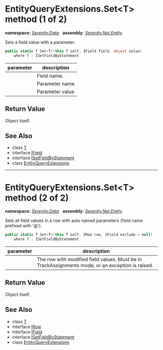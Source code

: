 # EntityQueryExtensions.Set&lt;T&gt; method (1 of 2)
**namespace:** *[Serenity.Data](../../README.md#serenity.data-namespace)*   **assembly**: *[Serenity.Net.Entity](../../README.md)*

Sets a field value with a parameter.

```csharp
public static T Set<T>(this T self, IField field, object value)
    where T : ISetFieldByStatement
```

| parameter | description |
| --- | --- |
|  | Field name. |
|  | Parameter name |
|  | Parameter value |

## Return Value

Object itself.

## See Also

* class [T](../Serenity.Net.Entity/../EntityQueryExtensions.T.md)
* interface [IField](../Serenity.Net.Data/../IField.md)
* interface [ISetFieldByStatement](../Serenity.Net.Data/../ISetFieldByStatement.md)
* class [EntityQueryExtensions](../EntityQueryExtensions.md)

---

# EntityQueryExtensions.Set&lt;T&gt; method (2 of 2)
**namespace:** *[Serenity.Data](../../README.md#serenity.data-namespace)*   **assembly**: *[Serenity.Net.Entity](../../README.md)*

Sets all field values in a row with auto named parameters (field name prefixed with '@').

```csharp
public static T Set<T>(this T self, IRow row, IField exclude = null)
    where T : ISetFieldByStatement
```

| parameter | description |
| --- | --- |
|  | The row with modified field values. Must be in TrackAssignments mode, or an exception is raised. |

## Return Value

Object itself.

## See Also

* class [T](../Serenity.Net.Entity/../EntityQueryExtensions.T.md)
* interface [IRow](../IRow.md)
* interface [IField](../Serenity.Net.Data/../IField.md)
* interface [ISetFieldByStatement](../Serenity.Net.Data/../ISetFieldByStatement.md)
* class [EntityQueryExtensions](../EntityQueryExtensions.md)